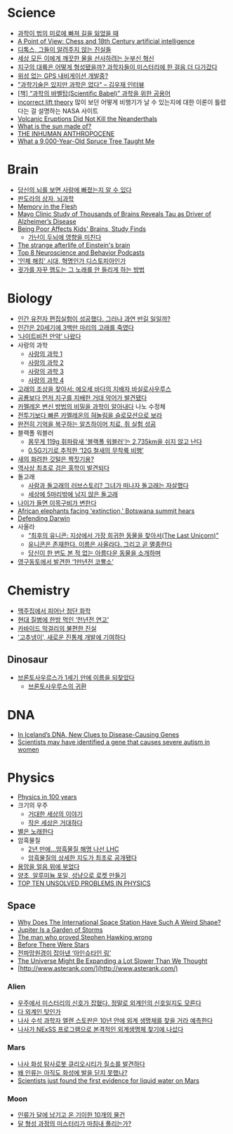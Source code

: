 Science
=======

* [과학이 법의 미로에 빠져 길을 잃었을 때](http://newspeppermint.com/2015/03/24/m-legal/)
* [A Point of View: Chess and 18th Century artificial intelligence](http://www.bbc.com/news/magazine-21876120)
* [디톡스, 그들이 알려주지 않는 진실들](http://ppss.kr/archives/38259)
* [세상 모든 이에게 깨끗한 물을 선사하려는 눈부신 혁신](http://www.huffingtonpost.kr/2015/03/25/story_n_6936724.html)
* [지구의 대륙은 어떻게 형성됐을까? 과학자들이 미스터리에 한 걸음 더 다가갔다](http://www.huffingtonpost.kr/2015/04/08/story_n_7022090.html)
* [위성 없는 GPS 내비게이션 개발중?](http://techholic.co.kr/archives/31364)
* ["과학기술은 있지만 과학은 없다" – 김우재 인터뷰](http://slownews.kr/39756)
* [[책] “과학의 바벨탑(Scientific Babel)” 과학을 위한 공용어](http://newspeppermint.com/2015/04/22/m-babel/)
* [incorrect lift theory](http://www.grc.nasa.gov/WWW/k-12/airplane/wrong1.html) 많이 보던 어떻게 비행기가 날 수 있는지에 대한 이론이 틀렸다는 걸 설명하는 NASA 사이트
* [Volcanic Eruptions Did Not Kill the Neanderthals](http://motherboard.vice.com/read/volcanic-eruptions-did-not-kill-the-neanderthals)
* [What is the sun made of?](https://medium.com/starts-with-a-bang/throwback-thursday-what-is-the-sun-made-of-d36adf7d0fe4)
* [THE INHUMAN ANTHROPOCENE](http://avidly.lareviewofbooks.org/2015/03/22/the-inhuman-anthropocene/)
* [What a 9,000-Year-Old Spruce Tree Taught Me](http://nautil.us/issue/22/slow/what-a-9000_year_old-spruce-tree-taught-me-)

# Brain
* [당신의 뇌를 보면 사랑에 빠졌는지 알 수 있다](http://www.huffingtonpost.kr/2015/03/21/story_n_6914670.html)
* [판도라의 상자, 뇌과학](http://sciencebooks.tistory.com/340)
* [Memory in the Flesh](http://www.theverge.com/2015/3/18/8225321/memory-research-flatworm-cannibalism-james-mcconnell-michael-levin)
* [Mayo Clinic Study of Thousands of Brains Reveals Tau as Driver of Alzheimer’s Disease](http://newsnetwork.mayoclinic.org/discussion/mayo-clinic-study-of-thousands-of-brains-reveals-tau-as-driver-of-alzheimers-disease/?linkId=13091525)
* [Being Poor Affects Kids' Brains, Study Finds](http://www.nbcnews.com/health/kids-health/being-poor-affects-kids-brains-study-finds-n332661)
  * [가난이 두뇌에 영향을 미친다](http://ppss.kr/archives/40524)
* [The strange afterlife of Einstein's brain](http://www.bbc.com/news/magazine-32354300)
* [Top 8 Neuroscience and Behavior Podcasts](https://neuroamer.wordpress.com/2015/04/17/top-8-neuroscience-behavior-podcasts/)
* [‘인체 해킹’ 시대, 혁명인가 디스토피아인가](http://www.bloter.net/archives/226086)
* [귓가를 자꾸 맴도는 그 노래를 안 들리게 하는 방법](http://www.huffingtonpost.kr/2015/04/27/story_n_7149416.html)

# Biology
* [인간 유전자 편집실험이 성공했다. 그러나 과연 반길 일일까?](http://www.huffingtonpost.kr/2015/04/27/story_n_7149274.html)
* [인간은 20세기에 3백만 마리의 고래를 죽였다](http://www.huffingtonpost.kr/2015/03/20/story_n_6907800.html)
* [‘나이트비전 안약’ 나왔다](http://techholic.co.kr/archives/31341)
* 사랑의 과학
  * [사랑의 과학 1](http://newspeppermint.com/2015/04/13/m-love1/)
  * [사랑의 과학 2](http://newspeppermint.com/2015/04/14/m-love2/)
  * [사랑의 과학 3](http://newspeppermint.com/2015/04/14/m-love3/)
  * [사랑의 과학 4](http://newspeppermint.com/2015/04/14/m-love4/)
* [고래의 조상을 찾아서: 에오세 바다의 지배자 바실로사우루스](http://slownews.kr/38811)
* [공룡보다 먼저 지구를 지배한 거대 악어가 발견됐다](http://www.huffingtonpost.kr/2015/03/25/story_n_6936884.html)
* [카멜레온 변신 방법의 비밀을 과학이 알아내다](http://www.huffingtonpost.kr/2015/03/13/story_n_6860972.html) 나노 수정체
* [전투기보다 빠른 카멜레온의 혀놀림을 슬로모션으로 보라](http://www.huffingtonpost.kr/2015/03/26/story_n_6952798.html)
* [완전히 기억을 복구하는 알츠하이머 치료, 쥐 실험 성공](http://www.huffingtonpost.kr/2015/03/30/story_n_6966798.html)
* 블랙폴 워블러
  * [몸무게 119g 휘파람새 '블랙폴 워블러'는 2,735km을 쉬지 않고 난다](http://www.huffingtonpost.kr/2015/04/02/story_n_6990586.html)
  * [0.5G기기로 추적한 ‘12G 철새의 무착륙 비행’](http://techholic.co.kr/archives/31797)
* [새의 화려한 깃털은 짝짓기용?](http://www.huffingtonpost.kr/2015/04/04/story_n_7002860.html)
* [역사상 최초로 검은 홍학이 발견되다](http://www.huffingtonpost.kr/2015/04/13/story_n_7052302.html)
* 돌고래
  * [사람과 돌고래의 러브스토리? 그녀가 떠나자 돌고래는 자살했다](http://www.huffingtonpost.kr/2015/04/04/story_n_7002326.html)
  * [세상에 5마리밖에 남지 않은 돌고래](http://www.huffingtonpost.kr/2015/04/11/----------_n_7045170.html)
* [나이가 들면 이목구비가 변한다](http://www.huffingtonpost.kr/nopil-kwak/story_b_7009736.html)
* [African elephants facing 'extinction,' Botswana summit hears](http://www.dw.de/african-elephants-facing-extinction-botswana-summit-hears/a-18334896)
* [Defending Darwin](https://orionmagazine.org/article/defending-darwin/)
* 사올라
  * [“최후의 유니콘: 지상에서 가장 희귀한 동물을 찾아서(The Last Unicorn)”](http://newspeppermint.com/2015/04/06/m-unicorn/)
  * [유니콘은 존재한다. 이름은 사올라다. 그리고 곧 멸종한다](http://www.huffingtonpost.kr/2015/04/07/story_n_7015412.html)
  * [당신이 한 번도 본 적 없는 아름다운 동물을 소개하며](http://www.huffingtonpost.kr/william-debuys/story_b_7039104.html)
* [영구동토에서 발견한 ‘1만년전 코뿔소’](http://techholic.co.kr/archives/30414)

# Chemistry
* [맥주집에서 피어난 첨단 화학](http://ppss.kr/archives/38339)
* [현대 질병에 한방 먹인 ‘천년전 연고’](http://techholic.co.kr/archives/31357)
* [카바이드 막걸리의 불편한 진실](http://ppss.kr/archives/40821)
* ['고추냉이', 새로운 진통제 개발에 기여하다](http://www.huffingtonpost.kr/2015/04/13/story_n_7052912.html)

## Dinosaur
* [브론토사우르스가 1세기 만에 이름을 되찾았다](http://www.huffingtonpost.kr/2015/04/08/story_n_7022924.html)
  * [브론토사우루스의 귀환](http://slownews.kr/39815)

# DNA
* [In Iceland’s DNA, New Clues to Disease-Causing Genes](http://www.nytimes.com/2015/03/26/science/in-icelands-dna-clues-to-what-genes-may-cause-disease.html?_r=1)
* [Scientists may have identified a gene that causes severe autism in women](http://www.theverge.com/2015/3/25/8288671/autism-causes-genetic-research-study-women)

# Physics
* [Physics in 100 years](http://arxiv.org/abs/1503.07735)
* 크기의 우주
  * [거대한 세상의 이야기](http://www.huffingtonpost.kr/jongwoo-won/story_b_6774012.html)
  * [작은 세상은 거대하다](http://www.huffingtonpost.kr/jongwoo-won/story_b_6945208.html)
* [별은 노래한다](http://techholic.co.kr/archives/31601)
* 암흑물질
  * [2년 만에…암흑물질 해명 나선 LHC](http://techholic.co.kr/archives/31719)
  * [암흑물질의 상세한 지도가 최초로 공개됐다](http://www.huffingtonpost.kr/2015/04/23/story_n_7123840.html)
* [용암을 얼음 위에 부었다](http://www.huffingtonpost.kr/2015/03/31/story_n_6973760.html)
* [양초, 알루미늄 포일, 성냥으로 로켓 만들기](http://www.huffingtonpost.kr/2015/04/07/story_n_7016704.html)
* [TOP TEN UNSOLVED PROBLEMS IN PHYSICS](http://www.oglethorpe.edu/faculty/~m_rulison/top10.htm#)

## Space
* [Why Does The International Space Station Have Such A Weird Shape?](http://gizmodo.com/why-does-the-international-space-station-have-such-a-we-1692193163)
* [Jupiter Is a Garden of Storms](http://nautil.us/issue/22/slow/jupiter-is-a-garden-of-storms)
* [The man who proved Stephen Hawking wrong](http://www.telegraph.co.uk/culture/books/10654762/The-man-who-proved-Stephen-Hawking-wrong.html)
* [Before There Were Stars](http://nautil.us/issue/22/slow/before-there-were-stars-rp)
* [전파망원경이 잡아낸 ‘아인슈타인 링’](http://techholic.co.kr/archives/31941)
* [The Universe Might Be Expanding a Lot Slower Than We Thought](http://motherboard.vice.com/read/the-universe-might-be-expanding-a-lot-slower-than-we-thought)
* [http://www.asterank.com/](http://www.asterank.com/)

### Alien
* [우주에서 미스터리의 신호가 잡혔다. 정말로 외계인의 신호일지도 모른다](http://www.huffingtonpost.kr/2015/04/02/story_n_6997956.html)
* [다 외계인 탓인가](http://www.huffingtonpost.kr/seth-shostak/story_b_7015658.html)
* [나사 수석 과학자 엘렌 스토판은 10년 안에 외계 생명체를 찾을 거라 예측한다](http://www.huffingtonpost.kr/2015/04/08/story_n_7030106.html)
* [나사가 NExSS 프로그램으로 본격적인 외계생명체 찾기에 나섰다](http://www.huffingtonpost.kr/2015/04/26/story_n_7149136.html)

### Mars
* [나사 화성 탐사로봇 큐리오시티가 질소를 발견하다](http://www.huffingtonpost.kr/2015/03/25/story_n_6936746.html)
* [왜 인류는 아직도 화성에 발을 딛지 못했나?](http://www.huffingtonpost.kr/chris-carberry/story_b_6990188.html)
* [Scientists just found the first evidence for liquid water on Mars](https://www.vox.com/2015/4/13/8384337/mars-water-liquid-curiosity)

### Moon
* [인류가 달에 남기고 온 기이한 10개의 물건](http://www.huffingtonpost.kr/2015/04/07/story_n_7015772.html)
* [달 형성 과정의 미스터리가 마침내 풀리는가?](http://www.huffingtonpost.kr/2015/04/08/story_n_7030156.html)